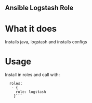 ## Ansible Logstash Role

# What it does
Installs java, logstash and installs configs

# Usage
Install in roles and call with:

```- hosts: logstash_servers
  roles:
   - {
     role: logstash
    }```
